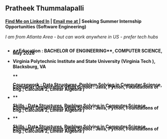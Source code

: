 ## <b> Pratheek Thummalapalli <b>
#### [Find Me on Linked In](https://https://www.linkedin.com/in/pratheekthummalapalli/) | [Email me at ](mailto:pratheet@vt.edu) | Seeking Summer Internship Opportunities (Software Engineering)
######  <p style="line-height: 50%;">I am from Atlanta Area - but can work anywhere in US - prefer tech hubs</p>

- <p style="line-height: 50%;"> **Education :  BACHELOR OF ENGINEERING**, COMPUTER SCIENCE, May 2026
- Virginia Polytechnic Institute and State University (**Virginia Tech** ), Blacksburg, VA </p>
  ** <p style="line-height: 50%;"> **Coursework**  : Data Structures, Problem Solving in Computer Science, Computer Organization (High School : Java, Python, Foundations of Eng., Calculus 2, Linear Algebra ) 
- ** <p style="line-height: 50%;"> **Skills**  : Data Structures, Problem Solving in Computer Science, Computer Organization (High School : Java, Python, Foundations of Eng., Calculus 2, Linear Algebra )
- ** <p style="line-height: 50%;"> **Skills**  : Data Structures, Problem Solving in Computer Science, Computer Organization (High School : Java, Python, Foundations of Eng., Calculus 2, Linear Algebra )




